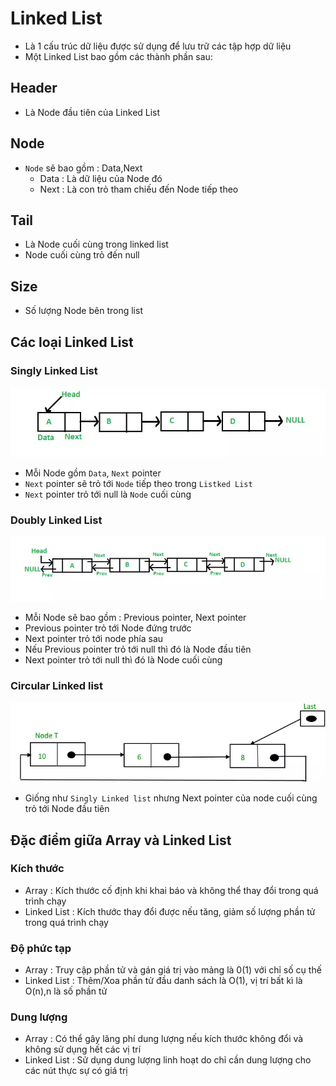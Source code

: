 # Linked List
- Là 1 cấu trúc dữ liệu được sử dụng để lưu trữ các tập hợp dữ liệu
- Một Linked List bao gồm các thành phần sau:
## Header
- Là Node đầu tiên của Linked List
## Node
- `Node` sẽ bao gồm : Data,Next
  + Data : Là dữ liệu của Node đó
  + Next : Là con trỏ tham chiếu đến Node tiếp theo
## Tail
- Là Node cuối cùng trong linked list
- Node cuối cùng trỏ đến null
## Size
- Số lượng Node bên trong list
## Các loại Linked List
### Singly Linked List
![Alt text](image.png)
- Mỗi Node gồm `Data`, `Next` pointer
- `Next` pointer sẽ trỏ tới `Node` tiếp theo trong `Listked List`
- `Next` pointer trỏ tới null là `Node` cuối cùng
### Doubly Linked List
![Alt text](image-1.png)
- Mỗi Node sẽ bao gồm : Previous pointer, Next pointer
- Previous pointer trỏ tới Node đứng trước
- Next pointer trỏ tới node phía sau
- Nếu Previous pointer trỏ tới null thì đó là Node đầu tiên
- Next pointer trỏ tới null thì đó là Node cuối cùng
### Circular Linked list
![Alt text](image-2.png)
- Giống như `Singly Linked list` nhưng Next pointer của node cuối cùng trỏ tới Node đầu tiên
## Đặc điểm giữa Array và Linked List
### Kích thước
- Array : Kích thước cố định khi khai báo và không thể thay đổi trong quá trình chạy
- Linked List : Kích thước thay đổi được nếu tăng, giảm số lượng phần tử trong quá trình chạy
### Độ phức tạp
- Array : Truy cập phần tử và gán giá trị vào mảng là 0(1) với chỉ số cụ thế
- Linked List : Thêm/Xoa phần tử đầu danh sách là O(1), vị trí bất kì là O(n),n là số phần tử
### Dung lượng
- Array : Có thể gây lãng phí dung lượng nếu kích thước không đổi và không sử dụng hết các vị trí
- Linked List : Sử dụng dung lượng linh hoạt do chỉ cần dung lượng cho các nút thực sự có giá trị

